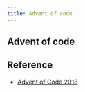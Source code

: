 ```yaml
---
title: Advent of code
---
```


## Advent of code

## Reference
* [Advent of Code 2018](https://adventofcode.com/)
